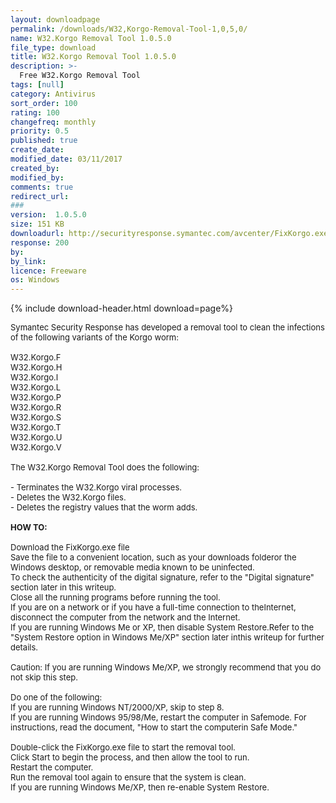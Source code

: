 ```yaml
---
layout: downloadpage
permalink: /downloads/W32,Korgo-Removal-Tool-1,0,5,0/
name: W32.Korgo Removal Tool 1.0.5.0
file_type: download
title: W32.Korgo Removal Tool 1.0.5.0
description: >-
  Free W32.Korgo Removal Tool
tags: [null]
category: Antivirus
sort_order: 100
rating: 100
changefreq: monthly
priority: 0.5
published: true
create_date: 
modified_date: 03/11/2017
created_by: 
modified_by: 
comments: true
redirect_url: 
### 
version:  1.0.5.0
size: 151 KB
downloadurl: http://securityresponse.symantec.com/avcenter/FixKorgo.exe
response: 200
by: 
by_link: 
licence: Freeware
os: Windows
---
```


{% include download-header.html download=page%}

<p style="fix-download-text !important">
<p><font size="2"><p>Symantec Security Response has developed a removal tool to clean the infections of the following variants of the Korgo worm:<br />
<br />
W32.Korgo.F <br />
W32.Korgo.H <br />
W32.Korgo.I <br />
W32.Korgo.L <br />
W32.Korgo.P <br />
W32.Korgo.R <br />
W32.Korgo.S <br />
W32.Korgo.T <br />
W32.Korgo.U <br />
W32.Korgo.V<br />
<br />
The W32.Korgo Removal Tool does the following:<br />
<br />
- Terminates the W32.Korgo viral processes. <br />
- Deletes the W32.Korgo files. <br />
- Deletes the registry values that the worm adds.<br />
<br />
<span class="articleDetailsLink"><strong>HOW </strong><strong>TO:</strong></span><br />
<br />
Download the FixKorgo.exe file <br />
Save the file to a convenient location, such as your downloads folderor the Windows desktop, or removable media known to be uninfected. <br />
To check the authenticity of the digital signature, refer to the "Digital signature" section later in this writeup. <br />
Close all the running programs before running the tool. <br />
If you are on a network or if you have a full-time connection to theInternet, disconnect the computer from the network and the Internet. <br />
If you are running Windows Me or XP, then disable System Restore.Refer to the "System Restore option in Windows Me/XP" section later inthis writeup for further details.<br />
<br />
Caution: If you are running Windows Me/XP, we strongly recommend that you do not skip this step.<br />
<br />
Do one of the following: <br />
If you are running Windows NT/2000/XP, skip to step 8. <br />
If you are running Windows 95/98/Me, restart the computer in Safemode. For instructions, read the document, "How to start the computerin Safe Mode."<br />
<br />
Double-click the FixKorgo.exe file to start the removal tool. <br />
Click Start to begin the process, and then allow the tool to run. <br />
Restart the computer. <br />
Run the removal tool again to ensure that the system is clean. <br />
If you are running Windows Me/XP, then re-enable System Restore.</p></p></p>
